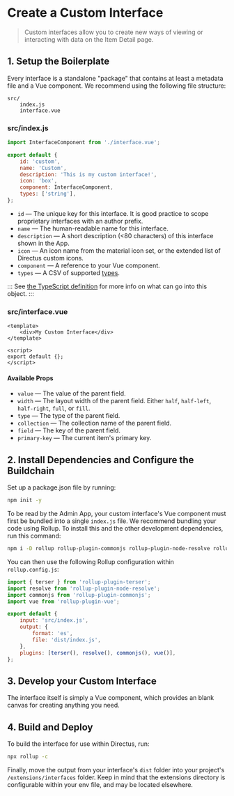 # Create a Custom Interface

> Custom interfaces allow you to create new ways of viewing or interacting with data on the Item
> Detail page.

## 1. Setup the Boilerplate

Every interface is a standalone "package" that contains at least a metadata file and a Vue
component. We recommend using the following file structure:

```
src/
	index.js
	interface.vue
```

### src/index.js

```js
import InterfaceComponent from './interface.vue';

export default {
	id: 'custom',
	name: 'Custom',
	description: 'This is my custom interface!',
	icon: 'box',
	component: InterfaceComponent,
	types: ['string'],
};
```

-   `id` — The unique key for this interface. It is good practice to scope proprietary interfaces
    with an author prefix.
-   `name` — The human-readable name for this interface.
-   `description` — A short description (<80 characters) of this interface shown in the App.
-   `icon` — An icon name from the material icon set, or the extended list of Directus custom icons.
-   `component` — A reference to your Vue component.
-   `types` — A CSV of supported [types](#).

::: See
[the TypeScript definition](https://github.com/directus/directus/blob/20355fee5eba514dd75565f60269311187010c66/app/src/interfaces/types.ts#L5-L18)
for more info on what can go into this object. :::

### src/interface.vue

```vue
<template>
	<div>My Custom Interface</div>
</template>

<script>
export default {};
</script>
```

#### Available Props

-   `value` — The value of the parent field.
-   `width` — The layout width of the parent field. Either `half`, `half-left`, `half-right`,
    `full`, or `fill`.
-   `type` — The type of the parent field.
-   `collection` — The collection name of the parent field.
-   `field` — The key of the parent field.
-   `primary-key` — The current item's primary key.

## 2. Install Dependencies and Configure the Buildchain

Set up a package.json file by running:

```bash
npm init -y
```

To be read by the Admin App, your custom interface's Vue component must first be bundled into a
single `index.js` file. We recommend bundling your code using Rollup. To install this and the other
development dependencies, run this command:

```bash
npm i -D rollup rollup-plugin-commonjs rollup-plugin-node-resolve rollup-plugin-terser rollup-plugin-vue@5.0.0 @vue/compiler-sfc vue-template-compiler
```

You can then use the following Rollup configuration within `rollup.config.js`:

```js
import { terser } from 'rollup-plugin-terser';
import resolve from 'rollup-plugin-node-resolve';
import commonjs from 'rollup-plugin-commonjs';
import vue from 'rollup-plugin-vue';

export default {
	input: 'src/index.js',
	output: {
		format: 'es',
		file: 'dist/index.js',
	},
	plugins: [terser(), resolve(), commonjs(), vue()],
};
```

## 3. Develop your Custom Interface

The interface itself is simply a Vue component, which provides an blank canvas for creating anything
you need.

## 4. Build and Deploy

To build the interface for use within Directus, run:

```bash
npx rollup -c
```

Finally, move the output from your interface's `dist` folder into your project's
`/extensions/interfaces` folder. Keep in mind that the extensions directory is configurable within
your env file, and may be located elsewhere.
